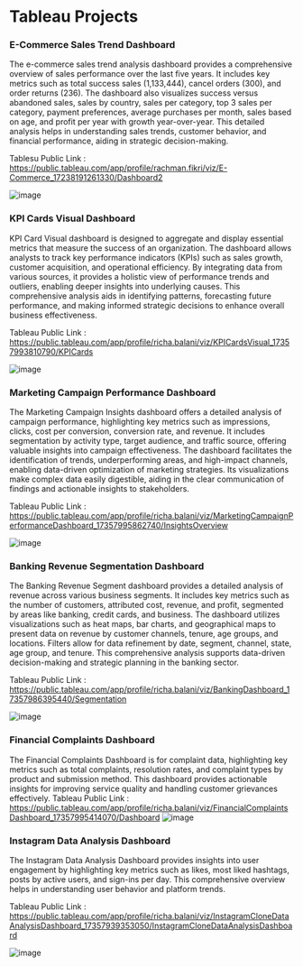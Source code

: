 # Tableau Projects


### E-Commerce Sales Trend Dashboard
The e-commerce sales trend analysis dashboard provides a comprehensive overview of sales performance over the last five years. It includes key metrics such as total success sales (1,133,444), cancel orders (300), and order returns (236). The dashboard also visualizes success versus abandoned sales, sales by country, sales per category, top 3 sales per category, payment preferences, average purchases per month, sales based on age, and profit per year with growth year-over-year. This detailed analysis helps in understanding sales trends, customer behavior, and financial performance, aiding in strategic decision-making.

Tablesu Public Link : https://public.tableau.com/app/profile/rachman.fikri/viz/E-Commerce_17238191261330/Dashboard2

![image](https://github.com/user-attachments/assets/a343d44d-d345-488c-ad19-cdd310698496)


### KPI Cards Visual Dashboard
KPI Card Visual dashboard is designed to aggregate and display essential metrics that measure the success of an organization. The dashboard allows analysts to track key performance indicators (KPIs) such as sales growth, customer acquisition, and operational efficiency. By integrating data from various sources, it provides a holistic view of performance trends and outliers, enabling deeper insights into underlying causes. This comprehensive analysis aids in identifying patterns, forecasting future performance, and making informed strategic decisions to enhance overall business effectiveness.

Tableau Public Link : https://public.tableau.com/app/profile/richa.balani/viz/KPICardsVisual_17357993810790/KPICards

![image](https://github.com/user-attachments/assets/5c418509-f839-41d4-bd94-9b7b3404ba32)




### Marketing Campaign Performance Dashboard
The Marketing Campaign Insights dashboard offers a detailed analysis of campaign performance, highlighting key metrics such as impressions, clicks, cost per conversion, conversion rate, and revenue. It includes segmentation by activity type, target audience, and traffic source, offering valuable insights into campaign effectiveness. The dashboard facilitates the identification of trends, underperforming areas, and high-impact channels, enabling data-driven optimization of marketing strategies. Its visualizations make complex data easily digestible, aiding in the clear communication of findings and actionable insights to stakeholders.

Tableau Public Link : https://public.tableau.com/app/profile/richa.balani/viz/MarketingCampaignPerformanceDashboard_17357995862740/InsightsOverview

![image](https://github.com/user-attachments/assets/3c7ee833-0a07-48a4-9cd8-9e0c0e6d2a0e)


### Banking Revenue Segmentation Dashboard
The Banking Revenue Segment dashboard provides a detailed analysis of revenue across various business segments. It includes key metrics such as the number of customers, attributed cost, revenue, and profit, segmented by areas like banking, credit cards, and business. The dashboard utilizes visualizations such as heat maps, bar charts, and geographical maps to present data on revenue by customer channels, tenure, age groups, and locations. Filters allow for data refinement by date, segment, channel, state, age group, and tenure. This comprehensive analysis supports data-driven decision-making and strategic planning in the banking sector.

Tableau Public Link : https://public.tableau.com/app/profile/richa.balani/viz/BankingDashboard_17357986395440/Segmentation

![image](https://github.com/user-attachments/assets/71aaa125-d3fb-401e-ad88-6caa9e85d896)


### Financial Complaints Dashboard
The Financial Complaints Dashboard is for complaint data, highlighting key metrics such as total complaints, resolution rates, and complaint types by product and submission method. This dashboard provides actionable insights for improving service quality and handling customer grievances effectively.
Tableau Public Link : https://public.tableau.com/app/profile/richa.balani/viz/FinancialComplaintsDashboard_17357995414070/Dashboard
![image](https://github.com/user-attachments/assets/723b8856-9b9d-47d1-b519-a8520a5525cd)


### Instagram Data Analysis Dashboard
The Instagram Data Analysis Dashboard provides insights into user engagement by highlighting key metrics such as likes, most liked hashtags, posts by active users, and sign-ins per day. This comprehensive overview helps in understanding user behavior and platform trends.

Tableau Public Link : https://public.tableau.com/app/profile/richa.balani/viz/InstagramCloneDataAnalysisDashboard_17357939353050/InstagramCloneDataAnalysisDashboard

![image](https://github.com/user-attachments/assets/1e8fdb6f-666c-4059-8694-a7f7bc9fccbe)




